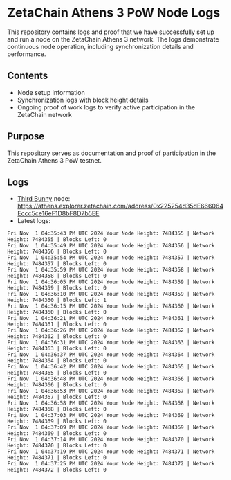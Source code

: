 # ZetaChain Athens 3 PoW Node Logs
This repository contains logs and proof that we have successfully set up and run a node on the ZetaChain Athens 3 network. The logs demonstrate continuous node operation, including synchronization details and performance.

## Contents
- Node setup information
- Synchronization logs with block height details
- Ongoing proof of work logs to verify active participation in the ZetaChain network

## Purpose
This repository serves as documentation and proof of participation in the ZetaChain Athens 3 PoW testnet.

## Logs

- [Third Bunny](https://thirdbunny.xyz/) node: https://athens.explorer.zetachain.com/address/0x225254d35dE666064Eccc5ce16eF1D8bF8D7b5EE
- Latest logs:
```
Fri Nov  1 04:35:43 PM UTC 2024 Your Node Height: 7484355 | Network Height: 7484355 | Blocks Left: 0
Fri Nov  1 04:35:49 PM UTC 2024 Your Node Height: 7484356 | Network Height: 7484356 | Blocks Left: 0
Fri Nov  1 04:35:54 PM UTC 2024 Your Node Height: 7484357 | Network Height: 7484357 | Blocks Left: 0
Fri Nov  1 04:35:59 PM UTC 2024 Your Node Height: 7484358 | Network Height: 7484358 | Blocks Left: 0
Fri Nov  1 04:36:05 PM UTC 2024 Your Node Height: 7484359 | Network Height: 7484359 | Blocks Left: 0
Fri Nov  1 04:36:10 PM UTC 2024 Your Node Height: 7484359 | Network Height: 7484360 | Blocks Left: 1
Fri Nov  1 04:36:15 PM UTC 2024 Your Node Height: 7484360 | Network Height: 7484360 | Blocks Left: 0
Fri Nov  1 04:36:21 PM UTC 2024 Your Node Height: 7484361 | Network Height: 7484361 | Blocks Left: 0
Fri Nov  1 04:36:26 PM UTC 2024 Your Node Height: 7484362 | Network Height: 7484362 | Blocks Left: 0
Fri Nov  1 04:36:31 PM UTC 2024 Your Node Height: 7484363 | Network Height: 7484363 | Blocks Left: 0
Fri Nov  1 04:36:37 PM UTC 2024 Your Node Height: 7484364 | Network Height: 7484364 | Blocks Left: 0
Fri Nov  1 04:36:42 PM UTC 2024 Your Node Height: 7484365 | Network Height: 7484365 | Blocks Left: 0
Fri Nov  1 04:36:48 PM UTC 2024 Your Node Height: 7484366 | Network Height: 7484366 | Blocks Left: 0
Fri Nov  1 04:36:53 PM UTC 2024 Your Node Height: 7484367 | Network Height: 7484367 | Blocks Left: 0
Fri Nov  1 04:36:58 PM UTC 2024 Your Node Height: 7484368 | Network Height: 7484368 | Blocks Left: 0
Fri Nov  1 04:37:03 PM UTC 2024 Your Node Height: 7484369 | Network Height: 7484369 | Blocks Left: 0
Fri Nov  1 04:37:09 PM UTC 2024 Your Node Height: 7484369 | Network Height: 7484369 | Blocks Left: 0
Fri Nov  1 04:37:14 PM UTC 2024 Your Node Height: 7484370 | Network Height: 7484370 | Blocks Left: 0
Fri Nov  1 04:37:19 PM UTC 2024 Your Node Height: 7484371 | Network Height: 7484371 | Blocks Left: 0
Fri Nov  1 04:37:25 PM UTC 2024 Your Node Height: 7484372 | Network Height: 7484372 | Blocks Left: 0
```
